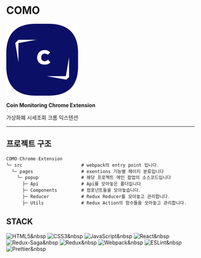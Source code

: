 # **COMO**

![defaultcomologo.png](./src/assets/img/defaultcomologo.png)

**Coin Monitoring Chrome Extension**

가상화폐 시세조회 크롬 익스텐션

---

## 프로젝트 구조

```jsx
COMO-Chrome-Extension
└─ src                      # webpack의 entry point 입니다.
  └─ pages                  # exentions 기능별 페이지 분류입니다
    └─ popup                # 해당 프로젝트 메인 팝업의 소스코드입니다
      ├─ Api                # Api를 모아놓은 폴더입니다
      ├─ Components         # 컴포넌트들을 모아놓습니다.
      ├─ Reducer            # Redux Reducer를 모아놓고 관리합니다.
      ├─ Utils              # Redux Action의 함수들을 모아놓고 관리합니다.
```

## STACK
<img alt="HTML5" src ="https://img.shields.io/badge/HTML5-E34F26.svg?&style=for-the-badge&logo=HTML5&logoColor=white"/>&nbsp
<img alt="CSS3" src ="https://img.shields.io/badge/CSS3-1572B6.svg?&style=for-the-badge&logo=CSS3&logoColor=white"/>&nbsp
<img alt="JavaScript" src ="https://img.shields.io/badge/JavaScript-F7DF1E.svg?&style=for-the-badge&logo=JavaScript&logoColor=white"/>&nbsp
<img alt="React" src ="https://img.shields.io/badge/React-61DAFB.svg?&style=for-the-badge&logo=React&logoColor=white"/>&nbsp
<img alt="Redux-Saga" src ="https://img.shields.io/badge/Redux-Saga-999999.svg?&style=for-the-badge&logo=Redux-Saga&logoColor=white"/>&nbsp
<img alt="Redux" src ="https://img.shields.io/badge/Redux-764ABC.svg?&style=for-the-badge&logo=Redux&logoColor=white"/>&nbsp
<img alt="Webpack" src ="https://img.shields.io/badge/Webpack-8DD6F9.svg?&style=for-the-badge&logo=Webpack&logoColor=white"/>&nbsp
<img alt="ESLint" src ="https://img.shields.io/badge/ESLint-4B32C3.svg?&style=for-the-badge&logo=ESLint&logoColor=white"/>&nbsp
<img alt="Prettier" src ="https://img.shields.io/badge/Prettier-F7B93E.svg?&style=for-the-badge&logo=Prettier&logoColor=white"/>&nbsp
